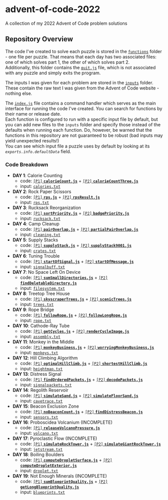 # advent-of-code-2022

A collection of my 2022 Advent of Code problem solutions

## Repository Overview

The code I've created to solve each puzzle is stored in the [`functions`](/functions) folder - one file per puzzle. That means that each day has two associated files: one of which solves part 1, the other of which solves part 2.  
Additionally, this folder contains the [`quit.js`](/functions/quit.js) file, which is not associated with any puzzle and simply exits the program.

The inputs I was given for each problem are stored in the [`inputs`](/inputs) folder. These contain the raw text I was given from the Advent of Code website - nothing else.

The [`index.js`](index.js) file contains a command handler which serves as the main interface for running the code I've created. You can search for functions by their name or release date.  
Each function is configured to run with a specific input file by default, but you can add new files to the `inputs` folder and specify those instead of the defaults when running each function. Do, however, be warned that the functions in this repository are not guaranteed to be robust (bad inputs may yield unexpected results!)  
You can see which input file a puzzle uses by default by looking at its *`exports.info.defaultData`* field.

### Code Breakdown

- **DAY 1**: Calorie Counting
  - code: [`[P1]` **`calorieCount.js`**](/functions/calorieCount.js) + [`[P2]` **`calorieCountThree.js`**](/functions/calorieCountThree.js)
  - input: [`calories.txt`](/inputs/calories.txt)
- **DAY 2**: Rock Paper Scissors
  - code: [`[P1]` **`rps.js`**](/functions/rps.js) + [`[P2]` **`rpsResult.js`**](/functions/rpsResult.js)
  - input: [`rps.txt`](/inputs/rps.txt)
- **DAY 3**: Rucksack Reorganization
  - code: [`[P1]` **`sortPriority.js`**](/functions/sortPriority.js) + [`[P2]` **`badgePriority.js`**](/functions/badgePriority.js)
  - input: [`rucksack.txt`](/inputs/rucksack.txt)
- **DAY 4**: Camp Cleanup
  - code: [`[P1]` **`pairOverlap.js`**](/functions/pairOverlap.js) + [`[P2]` **`partialPairOverlap.js`**](/functions/partialPairOverlap.js)
  - input: [`cleaning.txt`](/inputs/cleaning.txt)
- **DAY 5**: Supply Stacks
  - code: [`[P1]` **`supplyStack.js`**](/functions/supplyStack.js) + [`[P2]` **`supplyStack9001.js`**](/functions/supplyStack9001.js)
  - input: [`crates.txt`](/inputs/crates.txt)
- **DAY 6**: Tuning Trouble
  - code: [`[P1]` **`startOfSignal.js`**](/functions/startOfSignal.js) + [`[P2]` **`startOfMessage.js`**](/functions/startOfMessage.js)
  - input: [`signalbuff.txt`](/inputs/signalbuff.txt)
- **DAY 7**: No Space Left On Device
  - code: [`[P1]` **`sumSmallDirectories.js`**](/functions/sumSmallDirectories.js) + [`[P2]` **`findDeletableDirectory.js`**](/functions/findDeletableDirectory.js)
  - input: [`filesystem.txt`](/inputs/filesystem.txt)
- **DAY 8**: Treetop Tree House
  - code: [`[P1]` **`skyscraperTrees.js`**](/functions/skyscraperTrees.js) + [`[P2]` **`scenicTrees.js`**](/functions/scenicTrees.js)
  - input: [`trees.txt`](/inputs/trees.txt)
- **DAY 9**: Rope Bridge
  - code: [`[P1]` **`followRope.js`**](/functions/followRope.js) + [`[P2]` **`followLongRope.js`**](/functions/followLongRope.js)
  - input: [`rope.txt`](/inputs/rope.txt)
- **DAY 10**: Cathode-Ray Tube
  - code: [`[P1]` **`getCycles.js`**](/functions/getCycles.js) + [`[P2]` **`renderCycleImage.js`**](/functions/renderCycleImage.js)
  - input: [`assembly.txt`](/inputs/assembly.txt)
- **DAY 11**: Monkey in the Middle
  - code: [`[P1]` **`monkeyBusiness.js`**](/functions/monkeyBusiness.js) + [`[P2]` **`worryingMonkeyBusiness.js`**](/functions/worryingMonkeyBusiness.js)
  - input: [`monkeys.txt`](/inputs/monkeys.txt)
- **DAY 12**: Hill Climbing Algorithm
  - code: [`[P1]` **`optimalHillClimb.js`**](/functions/optimalHillClimb.js) + [`[P2]` **`shortestHillClimb.js`**](/functions/shortestHillClimb.js)
  - input: [`heightmap.txt`](/inputs/heightmap.txt)
- **DAY 13**: Distress Signal
  - code: [`[P1]` **`findOrderedPackets.js`**](/functions/findOrderedPackets.js) + [`[P2]` **`decodePackets.js`**](/functions/decodePackets.js)
  - input: [`signalpackets.txt`](/inputs/signalpackets.txt)
- **DAY 14**: Regolith Reservoir
  - code: [`[P1]` **`simulateSand.js`**](/functions/simulateSand.js) + [`[P2]` **`simulateFloorSand.js`**](/functions/simulateFloorSand.js)
  - input: [`cavetrace.txt`](/inputs/cavetrace.txt)
- **DAY 15**: Beacon Exclusion Zone
  - code: [`[P1]` **`noBeaconCount.js`**](/functions/noBeaconCount.js) + [`[P2]` **`findDistressBeacon.js`**](/functions/findDistressBeacon.js)
  - input: [`sensors.txt`](/inputs/sensors.txt)
- **DAY 16**: Proboscidea Volcanium (INCOMPLETE)
  - code: [`[P1]` **`releaseVolcanoPressure.js`**](/functions/releaseVolcanoPressure.js)
  - input: [`volcano.txt`](/inputs/volcano.txt)
- **DAY 17**: Pyroclastic Flow (INCOMPLETE)
  - code: [`[P1]` **`simulateRockTower.js`**](/functions/simulateRockTower.js) + [`[P2]` **`simulateGiantRockTower.js`**](/functions/simulateGiantRockTower.js)
  - input: [`jetstream.txt`](/inputs/jetstream.txt)
- **DAY 18**: Boiling Boulders
  - code: [`[P1]` **`computeDropletSurface.js`**](/functions/computeDropletSurface.js) + [`[P2]` **`computeDropletExterior.js`**](/functions/computeDropletExterior.js)
  - input: [`droplet.txt`](/inputs/droplet.txt)
- **DAY 19**: Not Enough Minerals (INCOMPLETE)
  - code: [`[P1]` **`sumBlueprintQuality.js`**](/functions/sumBlueprintQuality.js) + [`[P2]` **`getLongBlueprintQuality.js`**](/functions/getLongBlueprintQuality.js)
  - input: [`blueprints.txt`](/inputs/blueprints.txt)

<!-- TEMPLATE
- **DAY X**: jiji
  - code: [`[P1]` **`baba.js`**](/functions/baba.js) + [`[P2]` **`keke.js`**](/functions/keke.js)
  - input: [`fofo.txt`](/inputs/fofo.txt)
-->
